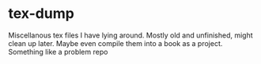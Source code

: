 # tex-dump
Miscellanous tex files I have lying around. Mostly old and unfinished, might clean up later. Maybe even compile them into a book as a project. Something like a problem repo
